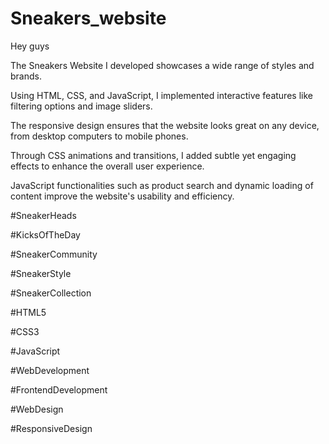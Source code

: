 # Sneakers_website
Hey guys 

The Sneakers Website I developed showcases a wide range of styles and brands.

Using HTML, CSS, and JavaScript, I implemented interactive features like filtering options and image sliders.

The responsive design ensures that the website looks great on any device, from desktop computers to mobile phones.

Through CSS animations and transitions, I added subtle yet engaging effects to enhance the overall user experience.

JavaScript functionalities such as product search and dynamic loading of content improve the website's usability and efficiency.

#SneakerHeads

#KicksOfTheDay

#SneakerCommunity

#SneakerStyle

#SneakerCollection

#HTML5

#CSS3

#JavaScript

#WebDevelopment

#FrontendDevelopment

#WebDesign

#ResponsiveDesign
